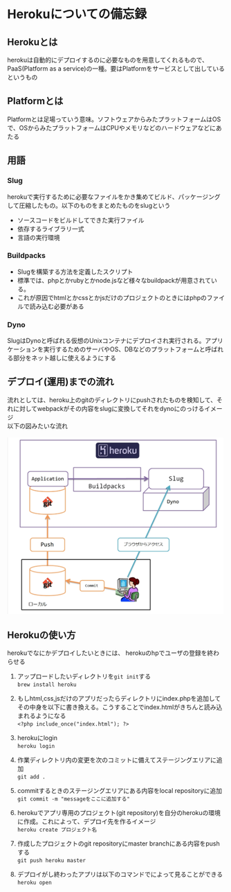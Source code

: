 # Herokuについての備忘録
## Herokuとは
herokuは自動的にデプロイするのに必要なものを用意してくれるもので、PaaS(Platform as a service)の一種。要はPlatformをサービスとして出しているというもの

## Platformとは
Platformとは足場っていう意味。ソフトウェアからみたプラットフォームはOSで、OSからみたプラットフォームはCPUやメモリなどのハードウェアなどにあたる

## 用語
### Slug
herokuで実行するために必要なファイルをかき集めてビルド、パッケージングして圧縮したもの。以下のものをまとめたものをslugという
- ソースコードをビルドしてできた実行ファイル
- 依存するライブラリ一式
- 言語の実行環境  
  

### Buildpacks
- Slugを構築する方法を定義したスクリプト
- 標準では、phpとかrubyとかnode.jsなど様々なbuildpackが用意されている。
- これが原因でhtmlとかcssとかjsだけのプロジェクトのときにはphpのファイルで読み込む必要がある

### Dyno
SlugはDynoと呼ばれる仮想のUnixコンテナにデプロイされ実行される。アプリケーションを実行するためのサーバやOS、DBなどのプラットフォームと呼ばれる部分をネット越しに使えるようにする

## デプロイ(運用)までの流れ
流れとしては、heroku上のgitのディレクトリにpushされたものを検知して、それに対してwebpackがその内容をslugに変換してそれをdynoにのっけるイメージ  
以下の図みたいな流れ  
<br>
<img src="heroku_structure.png" alt="図1" width=500px>

## Herokuの使い方
herokuでなにかデプロイしたいときには、
herokuのhpでユーザの登録を終わらせる

1. アップロードしたいディレクトリを`git init`する  
`brew install heroku`

2. もしhtml,css,jsだけのアプリだったらディレクトリにindex.phpを追加してその中身を以下に書き換える。こうすることでindex.htmlがきちんと読み込まれるようになる  
`<?php include_once("index.html"); ?>`

3. herokuにlogin  
`heroku login`  

4. 作業ディレクトリ内の変更を次のコミットに備えてステージングエリアに追加  
`git add .`  

5. commitするときのステージングエリアにある内容をlocal repositoryに追加  
`git commit -m "messageをここに追加する"`  

6. herokuでアプリ専用のプロジェクト(git repository)を自分のherokuの環境に作成。これによって、デプロイ先を作るイメージ  
`heroku create プロジェクト名`  

7. 作成したプロジェクトのgit repositoryにmaster branchにある内容をpushする  
`git push heroku master`  

8. デプロイがし終わったアプリは以下のコマンドでによって見ることができる  
`heroku open`
